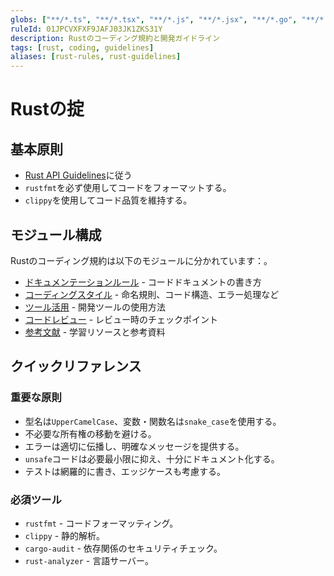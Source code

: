 ```yaml
---
globs: ["**/*.ts", "**/*.tsx", "**/*.js", "**/*.jsx", "**/*.go", "**/*.rs", "**/*.scala"]
ruleId: 01JPCVXFXF9JAFJ03JK1ZKS31Y
description: Rustのコーディング規約と開発ガイドライン
tags: [rust, coding, guidelines]
aliases: [rust-rules, rust-guidelines]
---
```



# Rustの掟

## 基本原則

- [Rust API Guidelines](https://rust-lang.github.io/api-guidelines/)に従う
- `rustfmt`を必ず使用してコードをフォーマットする。
- `clippy`を使用してコード品質を維持する。

## モジュール構成

Rustのコーディング規約は以下のモジュールに分かれています：。

- [ドキュメンテーションルール](rust/rustdoc.md) - コードドキュメントの書き方
- [コーディングスタイル](rust/ruststyle.md) - 命名規則、コード構造、エラー処理など
- [ツール活用](rust/rusttools.md) - 開発ツールの使用方法
- [コードレビュー](rust/rustreview.md) - レビュー時のチェックポイント
- [参考文献](rust/rustrefs.md) - 学習リソースと参考資料

## クイックリファレンス

### 重要な原則

- 型名は`UpperCamelCase`、変数・関数名は`snake_case`を使用する。
- 不必要な所有権の移動を避ける。
- エラーは適切に伝播し、明確なメッセージを提供する。
- `unsafe`コードは必要最小限に抑え、十分にドキュメント化する。
- テストは網羅的に書き、エッジケースも考慮する。

### 必須ツール

- `rustfmt` - コードフォーマッティング。
- `clippy` - 静的解析。
- `cargo-audit` - 依存関係のセキュリティチェック。
- `rust-analyzer` - 言語サーバー。
